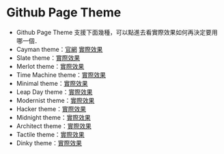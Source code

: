 # Github Page Theme

- Github Page Theme 支援下面幾種，可以點進去看實際效果如何再決定要用哪一個．
- Cayman theme：[官網](https://pages-themes.github.io/cayman/) [實際效果](https://ethanpeng.github.io/Cayman-theme/)  
- Slate theme：[實際效果]()  
- Merlot theme：[實際效果]()  
- Time Machine theme：[實際效果]()  
- Minimal theme：[實際效果]()  
- Leap Day theme：[實際效果]()  
- Modernist theme：[實際效果]()  
- Hacker theme：[實際效果]()  
- Midnight theme：[實際效果]()  
- Architect theme：[實際效果]()  
- Tactile theme：[實際效果]()  
- Dinky theme：[實際效果]()  
